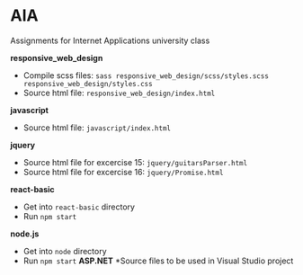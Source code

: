 # AIA
Assignments for Internet Applications university class

**responsive_web_design**
* Compile scss files:   `sass responsive_web_design/scss/styles.scss responsive_web_design/styles.css`
* Source html file: `responsive_web_design/index.html`

**javascript**
* Source html file: `javascript/index.html`

**jquery**
* Source html file for excercise 15: `jquery/guitarsParser.html`
* Source html file for excercise 16: `jquery/Promise.html`

**react-basic**
* Get into `react-basic` directory
* Run `npm start`

**node.js**
* Get into `node` directory
* Run `npm start`
**ASP.NET**
*Source files to be used in Visual Studio project